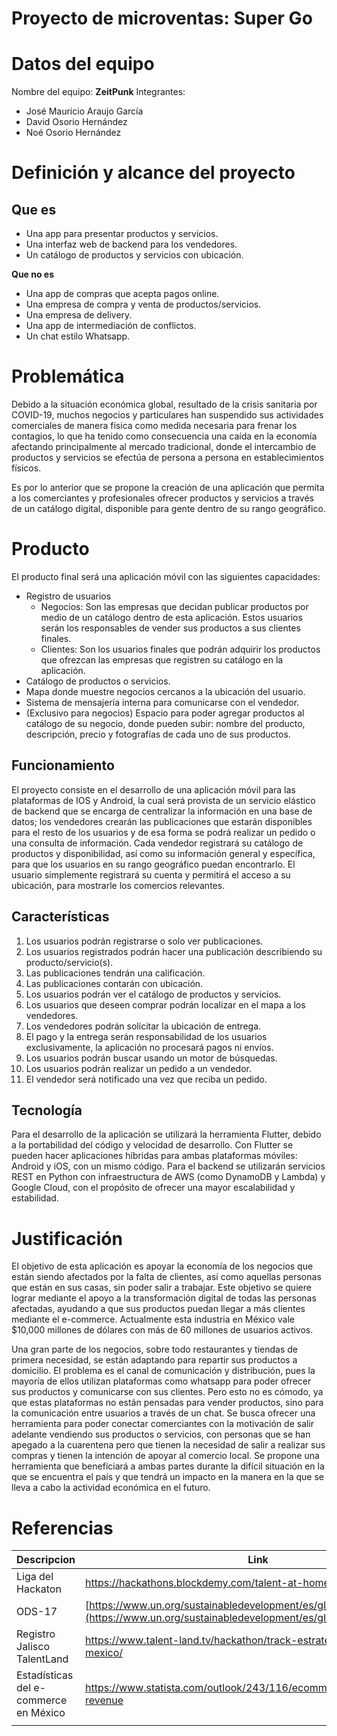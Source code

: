 # Proyecto de microventas: Super Go 

# Datos del equipo

Nombre del equipo: **ZeitPunk**
Integrantes:

- José Mauricio Araujo García
- David Osorio Hernández
- Noé Osorio Hernández
# Definición y alcance del proyecto


## Que es


- Una app para presentar productos y servicios.
- Una interfaz web de backend para los vendedores.
- Un catálogo de productos y servicios con ubicación.

**Que no es**

- Una app de compras que acepta pagos online.
- Una empresa de compra y venta de productos/servicios.
- Una empresa de delivery.
- Una app de intermediación de conflictos.
- Un chat estilo Whatsapp.


# Problemática

Debido a la situación económica global, resultado de la crisis sanitaria por COVID-19, muchos negocios y particulares han suspendido sus actividades comerciales de manera física como medida necesaria para frenar los contagios, lo que ha tenido como consecuencia una caída en la economía afectando principalmente al mercado tradicional, donde el intercambio de productos y servicios se efectúa de persona a persona en establecimientos físicos.

Es por lo anterior que se propone la creación de una aplicación que permita a los comerciantes y profesionales ofrecer productos y servicios a través de un catálogo digital, disponible para gente dentro de su rango geográfico.


# Producto

El producto final será una aplicación móvil con las siguientes capacidades:

- Registro de usuarios
    - Negocios: Son las empresas que decidan publicar productos por medio de un catálogo dentro de esta aplicación. Estos usuarios serán los responsables de vender sus productos a sus clientes finales.
    - Clientes: Son los usuarios finales que podrán adquirir los productos que ofrezcan las empresas que registren su catálogo en la aplicación. 
- Catálogo de productos o servicios.
- Mapa donde muestre negocios cercanos a la ubicación del usuario.
- Sistema de mensajería interna para comunicarse con el vendedor.
- (Exclusivo para negocios) Espacio para poder agregar productos al catálogo de su negocio, donde pueden subir: nombre del producto, descripción, precio y fotografías de cada uno de sus productos.


## Funcionamiento

El proyecto consiste en el desarrollo de una aplicación móvil para las plataformas de IOS y Android, la cual será provista de un servicio elástico de backend que se encarga de centralizar la información en una base de datos; los vendedores crearán las publicaciones que estarán disponibles para el resto de los usuarios y de esa forma se podrá realizar un pedido o una consulta de información. Cada vendedor registrará su catálogo de productos y disponibilidad, así como su información general y específica, para que los usuarios en su rango geográfico puedan encontrarlo. El usuario simplemente registrará su cuenta y permitirá el acceso a su ubicación, para mostrarle los comercios relevantes. 


## Características
1. Los usuarios podrán registrarse o solo ver publicaciones.
2. Los usuarios registrados podrán hacer una publicación describiendo su producto/servicio(s).
3. Las publicaciones tendrán una calificación.
4. Las publicaciones contarán con ubicación.
5. Los usuarios podrán ver el catálogo de productos y servicios.
6. Los usuarios que deseen comprar podrán localizar en el mapa a los vendedores.
7. Los vendedores podrán solicitar la ubicación de entrega.
8. El pago y la entrega serán responsabilidad de los usuarios exclusivamente, la aplicación no procesará pagos ni envíos.
9. Los usuarios podrán buscar usando un motor de búsquedas.
10. Los usuarios podrán realizar un pedido a un vendedor.
11. El vendedor será notificado una vez que reciba un pedido.


## Tecnología

Para el desarrollo de la aplicación se utilizará la herramienta Flutter, debido a la portabilidad del código y velocidad de desarrollo. Con Flutter se pueden hacer aplicaciones híbridas para ambas plataformas móviles: Android y iOS, con un mismo código. Para el backend se utilizarán servicios REST en Python con infraestructura de AWS (como DynamoDB y Lambda) y Google Cloud, con el propósito de ofrecer una mayor escalabilidad y estabilidad.


# Justificación

El objetivo de esta aplicación es apoyar la economía de los negocios que están siendo afectados por la falta de clientes, así como aquellas personas que están en sus casas, sin poder salir a trabajar. Este objetivo se quiere lograr mediante el apoyo a la transformación digital de todas las personas afectadas, ayudando a que sus productos puedan llegar a más clientes mediante el e-commerce. Actualmente esta industria en México vale $10,000 millones de dólares con más de 60 millones de usuarios activos. 

Una gran parte de los negocios, sobre todo restaurantes y tiendas de primera necesidad, se están adaptando para repartir sus productos a domicilio. El problema es el canal de comunicación y distribución, pues la mayoría de ellos utilizan plataformas como whatsapp para poder ofrecer sus productos y comunicarse con sus clientes. Pero esto no es cómodo, ya que estas plataformas no están pensadas para vender productos, sino para la comunicación entre usuarios a través de un chat. Se busca ofrecer una herramienta para poder conectar comerciantes con la motivación de salir adelante vendiendo sus productos o servicios, con personas que se han apegado a la cuarentena pero que tienen la necesidad de salir a realizar sus compras y tienen la intención de apoyar al comercio local. Se propone una herramienta que beneficiará a ambas partes durante la difícil situación en la que se encuentra el país y que tendrá un impacto en la manera en la que se lleva a cabo la actividad económica en el futuro.


# Referencias
| Descripcion                           | Link                                                                                                                                 |
| ------------------------------------- | ------------------------------------------------------------------------------------------------------------------------------------ |
| Liga del Hackaton                     | https://hackathons.blockdemy.com/talent-at-home                                                                                      |
| ODS-17                                | [https://www.un.org/sustainabledevelopment/es/globalpartnerships/](https://www.un.org/sustainabledevelopment/es/globalpartnerships/) |
| Registro Jalisco TalentLand           | https://www.talent-land.tv/hackathon/track-estrategias-economia-mexico/                                                              |
| Estadísticas del e-commerce en México | https://www.statista.com/outlook/243/116/ecommerce/mexico#market-revenue                                                             |
|                                       |                                                                                                                                      |



